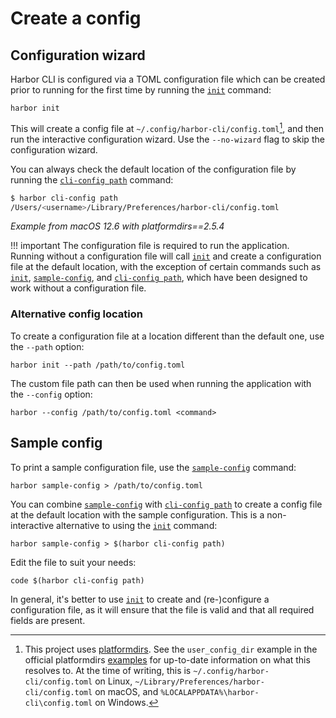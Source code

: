 # Create a config

## Configuration wizard

Harbor CLI is configured via a TOML configuration file which can be created prior to running for the first time by running the [`init`](../../commands/init/#init_1) command:

```
harbor init
```

This will create a config file at `~/.config/harbor-cli/config.toml`[^1], and then run the interactive configuration wizard. Use the `--no-wizard` flag to skip the configuration wizard.

You can always check the default location of the configuration file by running the [`cli-config path`](../../commands/cli-config/#cli-config-path) command:

```bash
$ harbor cli-config path
/Users/<username>/Library/Preferences/harbor-cli/config.toml
```
*Example from macOS 12.6 with platformdirs==2.5.4*

!!! important
    The configuration file is required to run the application. Running without a configuration file will call [`init`](../../commands/init/#init_1) and create a configuration file at the default location, with the exception of certain commands such as [`init`](../../commands/init/#init_1), [`sample-config`](../../commands/sample-config/), and [`cli-config path`](../../commands/cli-config/), which have been designed to work without a configuration file.


### Alternative config location

To create a configuration file at a location different than the default one, use the `--path` option:

```
harbor init --path /path/to/config.toml
```

The custom file path can then be used when running the application with the `--config` option:

```
harbor --config /path/to/config.toml <command>
```


## Sample config
To print a sample configuration file, use the [`sample-config`](../../commands/sample-config/) command:

```
harbor sample-config > /path/to/config.toml
```

You can combine [`sample-config`](../../commands/sample-config/) with [`cli-config path`](../../commands/cli-config/#cli-config-path) to create a config file at the default location with the sample configuration. This is a non-interactive alternative to using the [`init`](../../commands/init/#init_1) command:

```
harbor sample-config > $(harbor cli-config path)
```

Edit the file to suit your needs:

```
code $(harbor cli-config path)
```

In general, it's better to use [`init`](../../commands/init/#init_1) to create and (re-)configure a configuration file, as it will ensure that the file is valid and that all required fields are present.

[^1]: This project uses [platformdirs](https://pypi.org/project/platformdirs/). See the `user_config_dir` example in the official platformdirs [examples](https://pypi.org/project/platformdirs/#example-output) for up-to-date information on what this resolves to. At the time of writing, this is `~/.config/harbor-cli/config.toml` on Linux, `~/Library/Preferences/harbor-cli/config.toml` on macOS, and `%LOCALAPPDATA%\harbor-cli\config.toml` on Windows.
